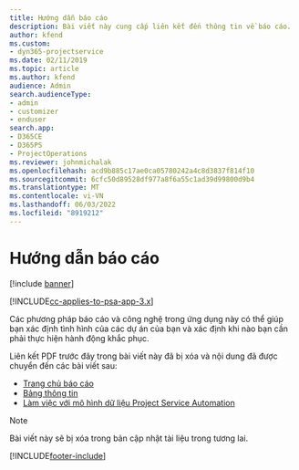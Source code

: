 ```yaml
---
title: Hướng dẫn báo cáo
description: Bài viết này cung cấp liên kết đến thông tin về báo cáo.
author: kfend
ms.custom:
- dyn365-projectservice
ms.date: 02/11/2019
ms.topic: article
ms.author: kfend
audience: Admin
search.audienceType:
- admin
- customizer
- enduser
search.app:
- D365CE
- D365PS
- ProjectOperations
ms.reviewer: johnmichalak
ms.openlocfilehash: acd9b885c17ae0ca05780242a4c8d3837f814f10
ms.sourcegitcommit: 6cfc50d89528df977a8f6a55c1ad39d99800d9b4
ms.translationtype: MT
ms.contentlocale: vi-VN
ms.lasthandoff: 06/03/2022
ms.locfileid: "8919212"
---
```

# <a name="reporting-guide"></a>Hướng dẫn báo cáo

[!include [banner](../../includes/psa-now-project-operations.md)]

[!INCLUDE[cc-applies-to-psa-app-3.x](../../includes/cc-applies-to-psa-app-3x.md)]

Các phương pháp báo cáo và công nghệ trong ứng dụng này có thể giúp bạn xác định tình hình của các dự án của bạn và xác định khi nào bạn cần phải thực hiện hành động khắc phục. 

Liên kết PDF trước đây trong bài viết này đã bị xóa và nội dung đã được chuyển đến các bài viết sau:

- [Trang chủ báo cáo](../reports-reporting-dynamics-365-project-service.md)
- [Bảng thông tin](../reports-dashboards.md)
- [Làm việc với mô hình dữ liệu Project Service Automation](../reports-working-project-service-data-model.md)

> [!NOTE]
> Bài viết này sẽ bị xóa trong bản cập nhật tài liệu trong tương lai. 


[!INCLUDE[footer-include](../../includes/footer-banner.md)]
